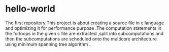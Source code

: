 # hello-world
The first repository
This project is about creating a source file in c language and optimizing it for performance purpose .The computation statements in the forloops in the given c file are  extracted ,split into subcomputations  and then the subcomputations are scheduled onto the multicore architecture using minimum spanning tree algorithm .    
